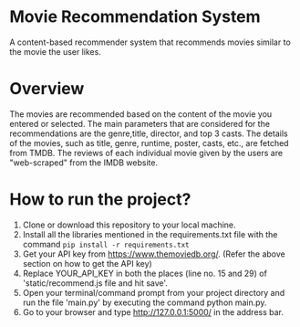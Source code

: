# Movie Recommendation System
A content-based recommender system that recommends movies similar to the movie the user likes.

# Overview
The movies are recommended based on the content of the movie you entered or selected. The main parameters that are considered for the recommendations are the genre,title, director, and top 3 casts. The details of the movies, such as title, genre, runtime, poster, casts, etc., are fetched from TMDB. The reviews of each individual movie given by the users are "web-scraped" from the IMDB website.


# How to run the project?
1. Clone or download this repository to your local machine.
2. Install all the libraries mentioned in the requirements.txt file with the command `pip install -r requirements.txt`
3. Get your API key from https://www.themoviedb.org/. (Refer the above section on how to get the API key)
4. Replace YOUR_API_KEY in both the places (line no. 15 and 29) of 'static/recommend.js file and hit save'.
5. Open your terminal/command prompt from your project directory and run the file 'main.py' by executing the command python main.py.
6. Go to your browser and type http://127.0.0.1:5000/ in the address bar.

